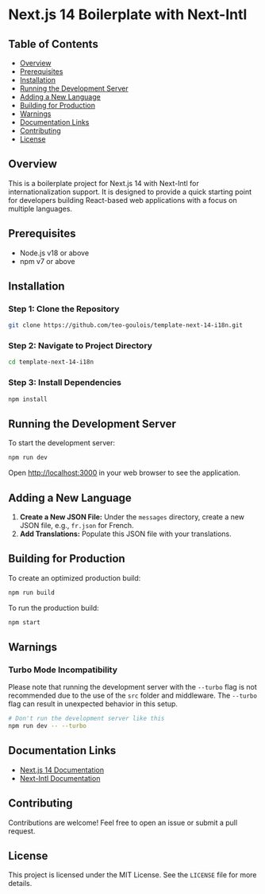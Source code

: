 # Next.js 14 Boilerplate with Next-Intl

## Table of Contents

- [Overview](#overview)
- [Prerequisites](#prerequisites)
- [Installation](#installation)
- [Running the Development Server](#running-the-development-server)
- [Adding a New Language](#adding-a-new-language)
- [Building for Production](#building-for-production)
- [Warnings](#warnings)
- [Documentation Links](#documentation-links)
- [Contributing](#contributing)
- [License](#license)

## Overview

This is a boilerplate project for Next.js 14 with Next-Intl for internationalization support. It is designed to provide a quick starting point for developers building React-based web applications with a focus on multiple languages.

## Prerequisites

- Node.js v18 or above
- npm v7 or above

## Installation

### Step 1: Clone the Repository

```bash
git clone https://github.com/teo-goulois/template-next-14-i18n.git
```

### Step 2: Navigate to Project Directory

```bash
cd template-next-14-i18n
```

### Step 3: Install Dependencies

```bash
npm install
```

## Running the Development Server

To start the development server:

```bash
npm run dev
```

Open [http://localhost:3000](http://localhost:3000) in your web browser to see the application.

## Adding a New Language

1. **Create a New JSON File:** Under the `messages` directory, create a new JSON file, e.g., `fr.json` for French.
2. **Add Translations:** Populate this JSON file with your translations.

## Building for Production

To create an optimized production build:

```bash
npm run build
```

To run the production build:

```bash
npm start
```

## Warnings

### Turbo Mode Incompatibility

Please note that running the development server with the `--turbo` flag is not recommended due to the use of the `src` folder and middleware. The `--turbo` flag can result in unexpected behavior in this setup.

```bash
# Don't run the development server like this
npm run dev -- --turbo
```

## Documentation Links

- [Next.js 14 Documentation](https://nextjs.org/docs)
- [Next-Intl Documentation](https://github.com/amannn/next-intl)

## Contributing

Contributions are welcome! Feel free to open an issue or submit a pull request.

## License

This project is licensed under the MIT License. See the `LICENSE` file for more details.
